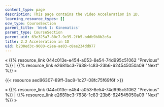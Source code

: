 ```yaml
---
content_type: page
description: This page contains the video Acceleration in 1D.
learning_resource_types: []
ocw_type: CourseSection
parent_title: 'Week 1: Kinematics'
parent_type: CourseSection
parent_uid: 63e325a7-80c7-9e35-2fb5-bddb9b8b2c6a
title: 2.2 Acceleration in 1D
uid: b230ed3c-9600-c2ea-ae03-c8ae234dd977
---
```


« {{% resource_link 044c013e-e454-a053-8e54-74d995c51062 "Previous" %}} | {{% resource_link e2681bc3-7638-1c83-23b6-624545050a09 "Next" %}} »

{{< resource aed96307-89ff-3ac8-1c27-08fc75f69f6f >}}

« {{% resource_link 044c013e-e454-a053-8e54-74d995c51062 "Previous" %}} | {{% resource_link e2681bc3-7638-1c83-23b6-624545050a09 "Next" %}} »